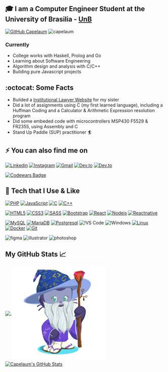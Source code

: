 
## :mortar_board: I am a Computer Engineer Student at the University of Brasilia - [UnB](https://www.unb.br/)

 [![GitHub Capelaum](https://img.shields.io/github/followers/capelaum?label=follow&style=social)](https://github.com/capelaum)
<img src="https://komarev.com/ghpvc/?username=capelaum" alt="capelaum" />

 ### Currently
 
- College works with Haskell, Prolog and Go
- Learning about Software Engineering
- Algorithm design and analysis with C/C++
- Building pure Javascript projects

## :octocat: Some Facts

- Builded a [Institutional Lawyer Website](https://www.capelletto.adv.br) for my sister 
- Did a lot of assignments using C (my first learned language), including a Huffman Coding and a Calculator & Arithmetic Expression resolution program
- Did some embeded code with microcontrollers MSP430 F5529 & FR2355, using Assembly and C
- Stand Up Paddle (SUP) practitioner :surfer:

## ⚡ You can also find me on 

[<img src='https://cdn.jsdelivr.net/npm/simple-icons@3.0.1/icons/linkedin.svg' alt='Linkedin' height='20'>](https://www.linkedin.com/in/luis-capelletto) 
[<img src='https://cdn.jsdelivr.net/npm/simple-icons@3.0.1/icons/instagram.svg' alt='Instagram' height='20'>](https://www.instagram.com/capelletto.lv) 
[<img src='https://cdn.jsdelivr.net/npm/simple-icons@3.0.1/icons/gmail.svg' alt='Gmail' height='20'>](mailto:thecapellett@gmail.com) 
[<img src='https://cdn.jsdelivr.net/npm/simple-icons@3.0.1/icons/dev-dot-to.svg' alt='Dev.to' height='25'>](https://dev.to/capelaum)
[<img src='https://cdn.jsdelivr.net/npm/simple-icons@3.0.1/icons/spotify.svg' alt='Dev.to' height='25'>](https://open.spotify.com/user/thecapela)

[![Codewars Badge](https://www.codewars.com/users/capelaum/badges/micro)](https://www.codewars.com/users/capelaum/)

## 🤖 Tech that I Use & Like 

[![PHP](https://img.shields.io/badge/-PHP-black?style=flat-square&logo=php&link=https://github.com/capelaum/)](https://github.com/capelaum/)
[![JavaScript](https://img.shields.io/badge/-JavaScript-black?style=flat-square&logo=javascript&link=https://github.com/capelaum/)](https://github.com/capelaum/)
[![C](https://img.shields.io/badge/-A8B9CC?style=flat-square&logo=c&logoColor=white&link=https://github.com/capelaum/)](https://github.com/capelaum/) 
[![C++](https://img.shields.io/badge/-C++-blue?style=flat-square&logo=cplusplus&link=https://github.com/capelaum/)](https://github.com/capelaum/) 

[![HTML5](https://img.shields.io/badge/-HTML5-E34F26?style=flat-square&logo=html5&logoColor=white&link=https://github.com/capelaum/)](https://github.com/capelaum/)
[![CSS3](https://img.shields.io/badge/-CSS3-1572B6?style=flat-square&logo=css3&link=https://github.com/capelaum/)](https://github.com/capelaum/)
[![SASS](https://img.shields.io/badge/-Sass-000000?style=flat-square&logo=Sass&link=https://github.com/capelaum/)](https://github.com/capelaum/)
[![Bootstrap](https://img.shields.io/badge/-Bootstrap-563D7C?style=flat-square&logo=bootstrap&link=https://github.com/capelaum/)](https://github.com/capelaum/)
[![React](https://img.shields.io/badge/-React-black?style=flat-square&logo=react&link=https://github.com/capelaum/)](https://github.com/capelaum/)
[![Nodejs](https://img.shields.io/badge/-Nodejs-black?style=flat-square&logo=Node.js&link=https://github.com/capelaum/)](https://github.com/capelaum/)
[![Reactnative](https://img.shields.io/badge/-reactnative-black?style=flat-square&logo=react&link=https://github.com/capelaum/)](https://github.com/capelaum/)

[![MySQL](https://img.shields.io/badge/-MySQL-black?style=flat-square&logo=mysql&link=https://github.com/capelaum/)](https://github.com/capelaum/)
[![MariaDB](https://img.shields.io/badge/-MariaDB-black?style=flat-square&logo=mariadb&link=https://github.com/capelaum/)](https://github.com/capelaum/)
[![Postgresql](https://img.shields.io/badge/-Postgresql-black?style=flat-square&logo=postgresql&link=https://github.com/capelaum/)](https://github.com/capelaum/)
![!VS Code](http://img.shields.io/badge/-VS%20Code-007ACC?style=flat-square&logo=visual-studio-code&logoColor=ffffff)
![!Windows](http://img.shields.io/badge/-Windows-0078D6?style=flat-square&logo=windows&logoColor=ffffff)
[![Linux](https://img.shields.io/badge/-Linux-4c3282?style=flat-square&logo=linux&link=https://github.com/capelaum/)](https://github.com/capelaum/)
[![Docker](https://img.shields.io/badge/-Docker-black?style=flat-square&logo=docker&link=https://github.com/capelaum/)](https://github.com/capelaum/)
[![Git](https://img.shields.io/badge/-Git-black?style=flat-square&logo=git&link=https://github.com/capelaum/)](https://github.com/capelaum/)

<p align="left">
  <img src="https://www.vectorlogo.zone/logos/figma/figma-icon.svg" alt="figma" width="40" height="40"/>
  <img src="https://www.vectorlogo.zone/logos/adobe_illustrator/adobe_illustrator-icon.svg" alt="illustrator" width="40" height="40"/> 
  <img src="https://devicons.github.io/devicon/devicon.git/icons/photoshop/photoshop-plain.svg" alt="photoshop" width="40" height="40"/> 
</p>

## My GitHub Stats &#x1f4c8;

<a href="https://github.com/capelaum">
   <img align="center" src="https://github-readme-stats.vercel.app/api/top-langs/?username=capelaum&hide=java,html&title_color=ffffff&text_color=c9cacc&icon_color=2bbc8a&bg_color=1d1f21" />
   <img align="center" src="https://github.com/capelaum/capelaum/raw/master/octocat-no-bg.png" width="300" >
   <img align="center" src="https://github-readme-stats.vercel.app/api?username=capelaum&show_icons=true&line_height=27&count_private=true&title_color=ffffff&text_color=c9cacc&icon_color=2bbc8a&bg_color=1d1f21" alt="Capelaum's GitHub Stats" />
</a>

<!--
**capelaum/capelaum** is a ✨ _special_ ✨ repository because its `README.md` (this file) appears on your GitHub profile.

Here are some ideas to get you started:

- 🔭 I’m currently working on ...
- 🌱 I’m currently learning ...
- 👯 I’m looking to collaborate on ...
- 🤔 I’m looking for help with ...
- 💬 Ask me about ...
- 📫 How to reach me: ...
- 😄 Pronouns: ...
- ⚡ Fun fact: ...

![Linux](http://img.shields.io/badge/-Linux-000000?style=flat-square&logo=linux&logoColor=ffffff)

![Capelaum's github stats](https://github-readme-stats.vercel.app/api?username=capelaum&show_icons=true&count_private=true&hide_border=true&theme=radical)

-->
